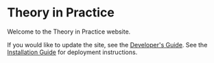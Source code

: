 # Theory in Practice

Welcome to the Theory in Practice website.

If you would like to update the site, see the [Developer's Guide](DEVELOPMENT.md).
See the [Installation Guide](INSTALL.md) for deployment instructions.

